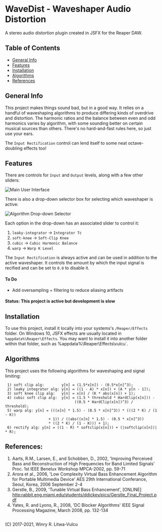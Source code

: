 # WaveDist - Waveshaper Audio Distortion #
A stereo audio distortion plugin created in JSFX for the Reaper DAW.

## Table of Contents ##
* [General Info](#general-info)
* [Features](#features)
* [Installation](#installation)
* [Algorithms](#algorithms)
* [References](#references)

## General Info
This project makes things sound bad, but in a good way. It relies on a handful of waveshaping algorithms to produce differing kinds of overdrive and distortion. The harmonic ratios and the balance between even and odd harmonics varies by algorithm, with some sounding better on certain musical sources than others. There's no hard-and-fast rules here, so just use your ears.

The `Input Rectification` control can lend itself to some neat octave-doubling effects too!

## Features ##
There are controls for `Input` and `Output` levels, along with a few other sliders:

![Main User Interface](./images/wavedist-ui-main.png)

There is also a drop-down selector box for selecting which waveshaper is active:

![Algorithm Drop-down Selector](./images/wavedist-ui-dropdown.png)

Each option in the drop-down has an associated slider to control it:
1) `leaky-integrator` -> `Integrator Tc`
2) `soft-knee` -> `Soft-Clip Knee`
3) `cubic` -> `Cubic Harmonic Balance`
4) `warp` -> `Warp K Level`

The `Input Rectification` is always active and can be used in addition to the active waveshaper. It controls the amount by which the input signal is recified and can be set to `0.0` to disable it.

#### To Do ####
* Add oversampling + filtering to reduce aliasing artifacts

#### Status: This project is active but development is slow ####

## Installation ##
To use this project, install it locally into your systems's `/Reaper/Effects` folder. On Windows 10, JSFX effects are usually located in `%appdata%\Reaper\Effects`. You may want to install it into another folder within that folder, such as %appdata%\Reaper\Effects\vulcu`.

## Algorithms ##
This project uses the following algorithms for waveshaping and signal limiting:
```
 1) soft clip alg:        y[n] = (1.5*x[n]) - (0.5*x[n]^3);
 2) leaky integrator alg: y[n] = ((1 - A) * x[n]) + (A * y[n - 1]);
 3) soft knee clip alg:   y[n] = x[n] / (K * abs(x[n]) + 1);
 4) cubic soft clip alg:  y[n] = (1.5 * threshold * HardClip(x[n])) -
                                ((0.5 * HardClip(x[n])^3) / threshold);
 5) warp alg: y[n] = (((x[n] * 1.5) - (0.5 * x[n]^3)) * (((2 * K) / (1 - K))
                    + 1)) / ((abs((x[n] * 1.5) - (0.5 * x[n]^3)) 
                    * ((2 * K) / (1 - K))) + 1);
 6) rectify alg: y[n] = ((1 - R) * softclip(x[n])) + (|softclip(x[n])| * R);
```

## References: ##
1)  Aarts, R.M., Larsen, E., and Schobben, D., 2002, 'Improving Perceived Bass and Reconstruction of High Frequencies for Band Limited Signals' Proc. 1st IEEE Benelux Workshop MPCA-2002, pp. 59-71
 2) Arora et al., 2006, 'Low Complexity Virtual Bass Enhancement Algorithm for Portable Multimedia Device' AES 29th International Conferance, Seoul, Korea, 2006 September 2-4
 3) Gerstle, B., 2009, 'Tunable Virtual Bass Enhancement', [ONLINE] <http:rabbit.eng.miami.edu/students/ddickey/pics/Gerstle_Final_Project.pdf>
 4) Yates, R. and Lyons, R., 2008, 'DC Blocker Algorithms' IEEE Signal Processing Magazine, March 2008, pp. 132-134

## ##
(C) 2017-2021, Winry R. Litwa-Vulcu
